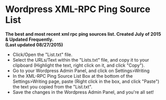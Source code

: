 <h1>Wordpress XML-RPC Ping Source List</h1>

<b>The best and most recent xml rpc ping sources list.  Created July of 2015 &amp; Updated Frequently. <br>(Last updated 08/27/2015)</b>
<ul>
<li>Click/Open the "List.txt" file.</li>
<li>Select the URLs/Text within the "Lists.txt" file, and copy it to your clipboard (Highlight the text, right click on it, and click "Copy").</li>
<li>Go to your Wordpress Admin Panel, and click on Settings>Writing</li>
<li>In the XML-RPC Ping Source List Box at the bottom of the Settings>Writing page, paste (Right click in the box, and click "Paste") the text you copied from the "List.txt".</li>
<li>Save the changes in the Wordpress Admin Panel, and you're all set!</li>
</ul>
